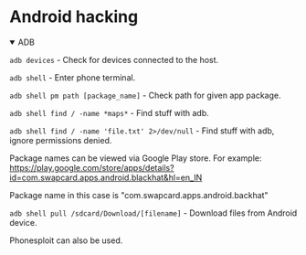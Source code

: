 # Android hacking
<details open>
<summary>ADB</summary>

```adb devices``` - Check for devices connected to the host.

```adb shell``` - Enter phone terminal.

```adb shell pm path [package_name]``` - Check path for given app package.

```adb shell find / -name *maps*``` - Find stuff with adb.

```adb shell find / -name 'file.txt' 2>/dev/null``` - Find stuff with adb, ignore permissions denied.

Package names can be viewed via Google Play store. For example: https://play.google.com/store/apps/details?id=com.swapcard.apps.android.blackhat&hl=en_IN

Package name in this case is "com.swapcard.apps.android.backhat"

```adb shell pull /sdcard/Download/[filename]``` - Download files from Android device.

Phonesploit can also be used.

</details>
